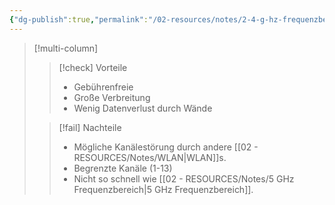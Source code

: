 ```yaml
---
{"dg-publish":true,"permalink":"/02-resources/notes/2-4-g-hz-frequenzbereich/","tags":["netzwerk/wifi"],"noteIcon":"","updated":"2025-09-05T10:12:27.899+02:00"}
---
```


>[!multi-column]
> 
>>[!check] Vorteile
>>- Gebührenfreie
>>- Große Verbreitung
>>- Wenig Datenverlust durch Wände 
> 
>>[!fail] Nachteile
>>- Mögliche Kanälestörung durch andere [[02 - RESOURCES/Notes/WLAN\|WLAN]]s.
>>- Begrenzte Kanäle (1-13)
>>- Nicht so schnell wie [[02 - RESOURCES/Notes/5 GHz Frequenzbereich\|5 GHz Frequenzbereich]].

